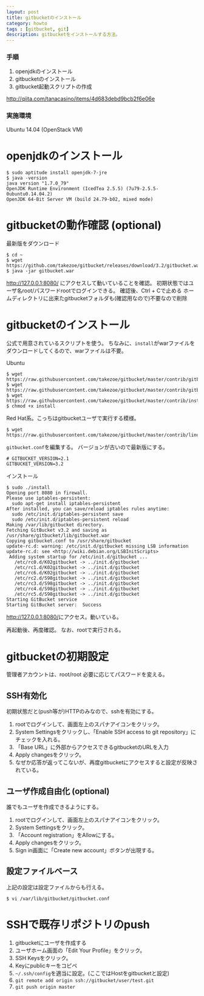 ```yaml
---
layout: post
title: gitbucketのインストール
category: howto
tags : [gitbucket, git]
description: gitbucketをインストールする方法。
---
```

### 手順

1. openjdkのインストール
2. gitbucketのインストール
3. gitbucket起動スクリプトの作成

<http://qiita.com/tanacasino/items/4d683debd9bcb2f6e06e>

### 実施環境
Ubuntu 14.04 (OpenStack VM)


openjdkのインストール
=================================

~~~
$ sudo aptitude install openjdk-7-jre
$ java -version
java version "1.7.0_79"
OpenJDK Runtime Environment (IcedTea 2.5.5) (7u79-2.5.5-0ubuntu0.14.04.2)
OpenJDK 64-Bit Server VM (build 24.79-b02, mixed mode)
~~~

gitbucketの動作確認 (optional)
=================================
最新版をダウンロード

~~~
$ cd ~
$ wget https://github.com/takezoe/gitbucket/releases/download/3.2/gitbucket.war
$ java -jar gitbucket.war
~~~

http://127.0.0.1:8080/
にアクセスして動いていることを確認。
初期状態ではユーザ名root/パスワードrootでログインできる。
確認後、Ctrl + Cで止める
ホームディレクトリに出来たgitbucketフォルダも(確認用なので)不要なので削除


gitbucketのインストール
=================================
公式で用意されているスクリプトを使う。
ちなみに、`install`がwarファイルをダウンロードしてくるので、warファイルは不要。

Ubuntu

~~~
$ wget https://raw.githubusercontent.com/takezoe/gitbucket/master/contrib/gitbucket.init
$ wget https://raw.githubusercontent.com/takezoe/gitbucket/master/contrib/gitbucket.conf
$ wget https://raw.githubusercontent.com/takezoe/gitbucket/master/contrib/install
$ chmod +x install
~~~

Red Hat系。こっちはgitbucketユーザで実行する模様。

~~~
$ wget https://raw.githubusercontent.com/takezoe/gitbucket/master/contrib/linux/redhat/gitbucket.init
~~~

`gitbucket.conf`を編集する。
バージョンが古いので最新版にする。

~~~
# GITBUCKET_VERSION=2.1
GITBUCKET_VERSION=3.2
~~~

インストール

~~~
$ sudo ./install
Opening port 8080 in firewall.
Please use iptables-persistent:
  sudo apt-get install iptables-persistent
After installed, you can save/reload iptables rules anytime:
  sudo /etc/init.d/iptables-persistent save
  sudo /etc/init.d/iptables-persistent reload
Making /var/lib/gitbucket directory.
Fetching GitBucket v3.2 and saving as /usr/share/gitbucket/lib/gitbucket.war
Copying gitbucket.conf to /usr/share/gitbucket
update-rc.d: warning: /etc/init.d/gitbucket missing LSB information
update-rc.d: see <http://wiki.debian.org/LSBInitScripts>
 Adding system startup for /etc/init.d/gitbucket ...
   /etc/rc0.d/K02gitbucket -> ../init.d/gitbucket
   /etc/rc1.d/K02gitbucket -> ../init.d/gitbucket
   /etc/rc6.d/K02gitbucket -> ../init.d/gitbucket
   /etc/rc2.d/S98gitbucket -> ../init.d/gitbucket
   /etc/rc3.d/S98gitbucket -> ../init.d/gitbucket
   /etc/rc4.d/S98gitbucket -> ../init.d/gitbucket
   /etc/rc5.d/S98gitbucket -> ../init.d/gitbucket
Starting GitBucket service
Starting GitBucket server:  Success
~~~

<http://127.0.0.1:8080/>にアクセス。動いている。

再起動後、再度確認。
なお、rootで実行される。


gitbucketの初期設定
=================================
管理者アカウントは、root/root
必要に応じてパスワードを変える。

SSH有効化
-----------------------
初期状態だと(push等が)HTTPのみなので、sshを有効にする。

1. rootでログインして、画面左上のスパナアイコンをクリック。
2. System Settingsをクリックし、「Enable SSH access to git repository」にチェックを入れる。
3. 「Base URL」に外部からアクセスできるgitbucketのURLを入力
4. Apply changesをクリック。
5. なぜか応答が返ってこないが、再度gitbucketにアクセスすると設定が反映されている。

ユーザ作成自由化 (optional)
-----------------------
誰でもユーザを作成できるようにする。

1. rootでログインして、画面左上のスパナアイコンをクリック。
2. System Settingsをクリック。
3. 「Account registration」をAllowにする。
4. Apply changesをクリック。
5. Sign in画面に「Create new account」ボタンが出現する。

設定ファイルベース
------------------------
上記の設定は設定ファイルからも行える。

~~~
$ vi /var/lib/gitbucket/gitbucket.conf
~~~


SSHで既存リポジトリのpush
=================================

1. gitbucketにユーザを作成する
2. ユーザホーム画面の「Edit Your Profile」をクリック。
3. SSH Keysをクリック。
4. Keyにpublicキーをコピペ
5. `~/.ssh/config`を適当に設定。(ここではHostをgitbucketと設定)
6. `git remote add origin ssh://gitbucket/user/test.git`
7. `git push origin master`
